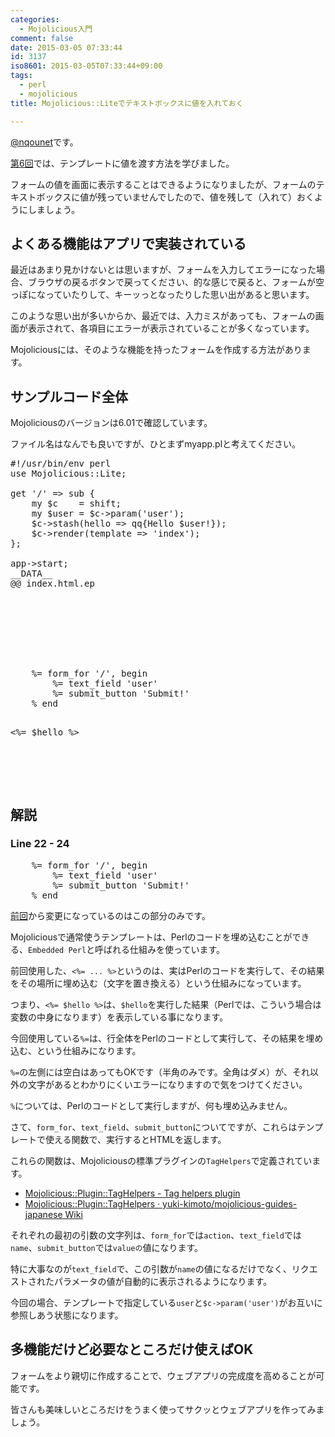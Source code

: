 ```yaml
---
categories:
  - Mojolicious入門
comment: false
date: 2015-03-05 07:33:44
id: 3137
iso8601: 2015-03-05T07:33:44+09:00
tags:
  - perl
  - mojolicious
title: Mojolicious::Liteでテキストボックスに値を入れておく

---
```


<p><a href="https://twitter.com/nqounet">@nqounet</a>です。</p>

<p><a href="http://www.nishimiyahara.net/2015/02/12/081257" title="Mojolicious::Liteでテンプレートに値を渡す">第6回</a>では、テンプレートに値を渡す方法を学びました。</p>

<p>フォームの値を画面に表示することはできるようになりましたが、フォームのテキストボックスに値が残っていませんでしたので、値を残して（入れて）おくようにしましょう。</p>



<h2>よくある機能はアプリで実装されている</h2>

<p>最近はあまり見かけないとは思いますが、フォームを入力してエラーになった場合、ブラウザの戻るボタンで戻ってください、的な感じで戻ると、フォームが空っぽになっていたりして、キーッっとなったりした思い出があると思います。</p>

<p>このような思い出が多いからか、最近では、入力ミスがあっても、フォームの画面が表示されて、各項目にエラーが表示されていることが多くなっています。</p>

<p>Mojoliciousには、そのような機能を持ったフォームを作成する方法があります。</p>

<h2>サンプルコード全体</h2>

<p>Mojoliciousのバージョンは6.01で確認しています。</p>

<p>ファイル名はなんでも良いですが、ひとまずmyapp.plと考えてください。</p>

<pre class="lang:perl">
#!/usr/bin/env perl
use Mojolicious::Lite;

get '/' => sub {
    my $c    = shift;
    my $user = $c->param('user');
    $c->stash(hello => qq{Hello $user!});
    $c->render(template => 'index');
};

app->start;
__DATA__
@@ index.html.ep
<!DOCTYPE html>
<html>

<head>
    <title>title</title>
</head>

<body>
    %= form_for '/', begin
        %= text_field 'user'
        %= submit_button 'Submit!'
    % end
    <p><%= $hello %></p>
</body>

</html>
</pre>

<h2>解説</h2>

<h3>Line 22 - 24</h3>

<pre class="lang:perl">
    %= form_for '/', begin
        %= text_field 'user'
        %= submit_button 'Submit!'
    % end
</pre>

<p><a href="http://www.nishimiyahara.net/2015/02/12/081257" title="Mojolicious::Liteでテンプレートに値を渡す">前回</a>から変更になっているのはこの部分のみです。</p>

<p>Mojoliciousで通常使うテンプレートは、Perlのコードを埋め込むことができる、<code>Embedded Perl</code>と呼ばれる仕組みを使っています。</p>

<p>前回使用した、<code>&lt;%= ... %&gt;</code>というのは、実はPerlのコードを実行して、その結果をその場所に埋め込む（文字を置き換える）という仕組みになっています。</p>

<p>つまり、<code>&lt;%= $hello %&gt;</code>は、<code>$hello</code>を実行した結果（Perlでは、こういう場合は変数の中身になります）を表示している事になります。</p>

<p>今回使用している<code>%=</code>は、行全体をPerlのコードとして実行して、その結果を埋め込む、という仕組みになります。</p>

<p><code>%=</code>の左側には空白はあってもOKです（半角のみです。全角はダメ）が、それ以外の文字があるとわかりにくいエラーになりますので気をつけてください。</p>

<p><code>%</code>については、Perlのコードとして実行しますが、何も埋め込みません。</p>

<p>さて、<code>form_for</code>、<code>text_field</code>、<code>submit_button</code>についてですが、これらはテンプレートで使える関数で、実行するとHTMLを返します。</p>

<p>これらの関数は、Mojoliciousの標準プラグインの<code>TagHelpers</code>で定義されています。</p>

<ul>
<li><a href="http://mojolicio.us/perldoc/Mojolicious/Plugin/TagHelpers">Mojolicious::Plugin::TagHelpers - Tag helpers plugin</a></li>
<li><a href="https://github.com/yuki-kimoto/mojolicious-guides-japanese/wiki/Mojolicious::Plugin::TagHelpers">Mojolicious::Plugin::TagHelpers · yuki-kimoto/mojolicious-guides-japanese Wiki</a></li>
</ul>

<p>それぞれの最初の引数の文字列は、<code>form_for</code>では<code>action</code>、<code>text_field</code>では<code>name</code>、<code>submit_button</code>では<code>valueの</code>値になります。</p>

<p>特に大事なのが<code>text_field</code>で、この引数が<code>name</code>の値になるだけでなく、リクエストされたパラメータの値が自動的に表示されるようになります。</p>

<p>今回の場合、テンプレートで指定している<code>user</code>と<code>$c-&gt;param('user')</code>がお互いに参照しあう状態になります。</p>

<h2>多機能だけど必要なところだけ使えばOK</h2>

<p>フォームをより親切に作成することで、ウェブアプリの完成度を高めることが可能です。</p>

<p>皆さんも美味しいところだけをうまく使ってサクッとウェブアプリを作ってみましょう。</p>
    	